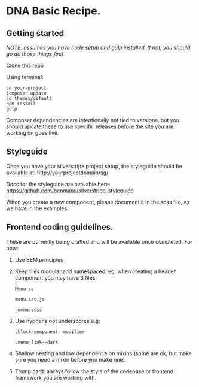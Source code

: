 # DNA Basic Recipe.

## Getting started
_NOTE: assumes you have node setup and gulp installed. If not, you should go do those things first_  

Clone this repo

Using terminal:

	cd your-project
	composer update
	cd themes/default
	npm install
	gulp

Composer dependencies are intentionally not tied to versions, but you should update these to use specific releases before the site you are working on goes live.

## Styleguide

Once you have your silverstripe project setup, the styleguide should be available at:
	http://yourprojectdomain/sg/

Docs for the styleguide are available here: https://github.com/benmanu/silverstripe-styleguide

When you create a new component, please document it in the scss file, as we have in the examples.

## Frontend coding guidelines.
These are currently being drafted and will be available once completed. For now:


1. Use BEM principles
2. Keep files modular and namespaced. eg, when creating a header component you may have 3 files:  

	``Menu.ss``

	``menu.src.js ``

	``_menu.scss``

3. Use hyphens not underscores e.g:

	``.block-component--modifier``

	``.menu-link--dark``

4. Shallow nesting and low dependence on mixins (some are ok, but make sure you need a mixin before you make one).

4. Trump card: always follow the style of the codebase or frontend framework you are working with.
